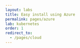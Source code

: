 ```yaml
---
layout: labs
title: Easy install using Azure
permalink: pages/azure
lab: kubernetes
order: 1
redirect_to:
  - /pages/cloud
---
```

